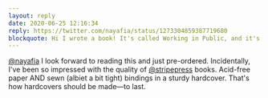 ```yaml
---
layout: reply
date: 2020-06-25 12:16:34
reply: https://twitter.com/nayafia/status/1273304859387719680
blockquote: Hi I wrote a book! It's called Working in Public, and it's the story of modern open source and its implications for online communities and the creator economy. Now available for pre-order on Amazon.
---
```


[@nayafia](https://twitter.com/nayafia/status/1273304859387719680) I look forward to reading this and just pre-ordered. Incidentally, I've been so impressed with the quality of [@stripepress](https://twitter.com/stripepress) books. Acid-free paper AND sewn (albiet a bit tight) bindings in a sturdy hardcover. That's how hardcovers should be made—to last. 
